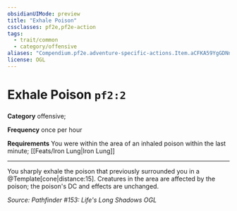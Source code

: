 ```yaml
---
obsidianUIMode: preview
title: "Exhale Poison"
cssclasses: pf2e,pf2e-action
tags:
  - trait/common
  - category/offensive
aliases: "Compendium.pf2e.adventure-specific-actions.Item.aCFKA59YgGDNnSJ8"
license: OGL
---
```

# Exhale Poison `pf2:2`

### 

**Category** offensive; 




**Frequency** once per hour

**Requirements** You were within the area of an inhaled poison within the last minute; [[Feats/Iron Lung|Iron Lung]]

* * *

You sharply exhale the poison that previously surrounded you in a @Template\[cone|distance:15\]. Creatures in the area are affected by the poison; the poison's DC and effects are unchanged.

*Source: Pathfinder #153: Life's Long Shadows*
*OGL*